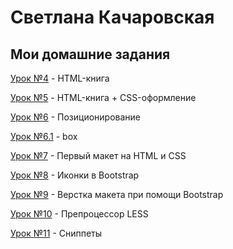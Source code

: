 

# Светлана Качаровская

## Мои домашние задания



[Урок №4](https://github.com/kacharovskaya/kacharovskaya_homework.github.io/lesson_4/ "html-книга") - HTML-книга

[Урок №5](https://github.com/kacharovskaya/kacharovskaya_homework.github.io/lesson_5/ "html-книга + СSS-оформление") - HTML-книга + СSS-оформление

[Урок №6](https://github.com/kacharovskaya/kacharovskaya_homework.github.io/lesson_6/ "Позиционирование") - Позиционирование

[Урок №6.1](https://github.com/kacharovskaya/kacharovskaya_homework.github.io/lesson_6.1/ "box") - box

[Урок №7](https://github.com/kacharovskaya/kkacharovskaya_homework.github.io/lesson_7/ "Первый макет на HTML и CSS") - Первый макет на HTML и CSS

[Урок №8](https://github.com/kacharovskaya/kacharovskaya_homework.github.io/lesson_8/ "Иконки в Bootstrap") - Иконки в Bootstrap

[Урок №9](https://github.com/kacharovskaya/kacharovskaya_homework.github.io/lesson_9/ "Верстка макета при помощи Bootstrap") - Верстка макета при помощи Bootstrap

[Урок №10](https://github.com/kacharovskaya/kacharovskaya_homework.github.io/lesson_10/ "Препроцессор LESS") - Препроцессор LESS

[Урок №11](https://github.com/kacharovskaya/kacharovskaya_homework.github.io/lesson_11/ "Сниппеты") - Сниппеты
